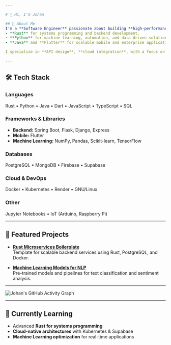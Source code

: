 ```yaml
---

# 👋 Hi, I'm Johan

## 🚀 About Me
I'm a **Software Engineer** passionate about building **high-performance applications**, with strong experience in:
- **Rust** for systems programming and backend development.
- **Python** for machine learning, automation, and data-driven solutions.
- **Java** and **Flutter** for scalable mobile and enterprise applications.

I specialize in **API design**, **cloud integration**, with a focus on performance, security, and clean code practices.

---
```


## 🛠️ Tech Stack

### **Languages**
Rust • Python • Java • Dart • JavaScript • TypeScript • SQL  

### **Frameworks & Libraries**
- **Backend:** Spring Boot, Flask, Django, Express  
- **Mobile:** Flutter  
- **Machine Learning:** NumPy, Pandas, Scikit-learn, TensorFlow  

### **Databases**
PostgreSQL • MongoDB • Firebase • Supabase  

### **Cloud & DevOps**
Docker • Kubernetes • Render • GNU/Linux  

### **Other**
Jupyter Notebooks • IoT (Arduino, Raspberry Pi)


---
## 🌟 Featured Projects

- [**Rust Microservices Boilerplate**](link)  
  Template for scalable backend services using Rust, PostgreSQL, and Docker.  

- [**Machine Learning Models for NLP**](link)  
  Pre-trained models and pipelines for text classification and sentiment analysis.  

---
![Johan's GitHub Activity Graph](https://github-readme-activity-graph.vercel.app/graph?username=johan-py&theme=react-dark)


---
## 🌱 Currently Learning
- Advanced **Rust for systems programming**
- **Cloud-native architectures** with Kubernetes & Supabase
- **Machine Learning optimization** for real-time applications


